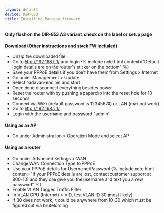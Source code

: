 ```yaml
---
layout: default
device: DIR-853
title: Installing Padavan firmware
---
```


#### Only flash on the DIR-853 **A3** variant, check on the label or setup page
#### [Download (Other instructions and stock FW included)](https://drive.google.com/file/d/10bCdIpR32BZGce-gD4Kt2I-2Yhs-5cFP/view?usp=sharing)

- Unzip the downloaded file
- Go to http://192.168.0.1/ and login
  {% include note.html content="Default login details are on the router's sticker on the bottom" %}
- Save your PPPoE details if you don't have them from Settings > Internet
- Go under Management > Update
- Select padavan-enc.bin and start
- Once done disconnect everything besides power
- Reset the router with by pushing a paperclip into the reset hole for 10 seconds
- Connect via WiFi (default password is 12345678) or LAN (may not work)
- Go to http://192.168.2.1/
- Login with the username and password "admin"

#### Using as an AP
- Go under Administration > Operation Mode and select AP

#### Using as a router
- Go under Advanced Settings > WAN
- Change WAN Connection Type to PPPoE
- Use your PPPoE details for Username/Password
  {% include note.html content="If your PPPoE details are lost, contact customer support at 800-101 and they can give you the username and text you a new password" %}
- Enable VLAN Tagged Traffic Filter
- In VLAN CPU (Internet) > VID, test VLAN ID 30 (most likely)
- If 30 does not work, it could be anywhere from 10-30 which must be figured out via bruteforcing